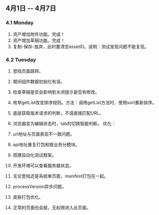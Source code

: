 ## 4月1日 -- 4月7日

### 4.1 Monday
1. 资产增加附件功能。完成！
1. 资产增加草稿功能。完成！
3. 复制-保存-放弃，此时要清空assetID。说明：测试发现问题不能复现。

### 4.2 Tuesday
1. 登陆页面跳转。
1. 期间组件数据初始化有误。
1. 检查草稿是否会影响到关闭提示是否有修改。


2. 枚举getList改变排序规则。方法：调用getList方法时，使用sort重新排序。
3. 底层获取版本请求的判断，不请直接匹配URL。
1. 浏览器变为编辑状态时，tab的切换智能判断。
优化：
1. url地址与页面表现不一致问题。
1. api地址重复打包和按业务分模块。
1. 搭建自动化测试框架。
1. 开发环境可以查看服务器状态。
1. 无论登陆还是系统单页面，manifest打包在一起。
1. processVersion异步问题。
1. 皮肤打包优化。
1. 正常的页面也会报，无权限进入此页面。
